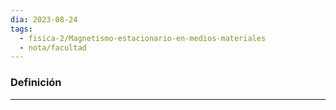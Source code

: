 ```yaml
---
dia: 2023-08-24
tags:
  - fisica-2/Magnetismo-estacionario-en-medios-materiales
  - nota/facultad
---
```

### Definición
---
